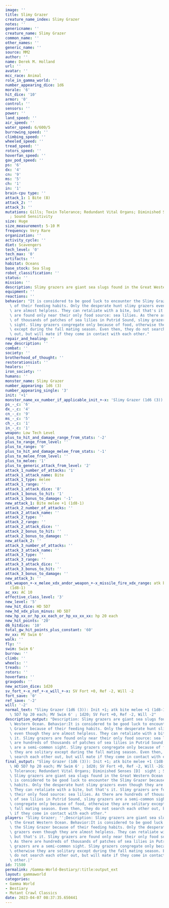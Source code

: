 ```yaml
---
image: ''
title: Slimy Grazer
creature_name_index: Slimy Grazer
notes: ''
genericname: ''
creature_name: Slimy Grazer
common_name: ''
other_names: ''
generic_name: ''
source: MM2
author: ''
name: Derek M. Holland
url: ''
avatar: ''
mcc_race: Animal
role_in_gamma_world: ''
number_appearing_dice: 1d6
morale: '6'
hit_dice: '10'
armor: '0'
control: ''
sensors: ''
power: ''
land_speed: ''
air_speed: ''
water_speed: 6/600/5
burrowing_speed: ''
climbing_speed: ''
wheeled_speed: ''
tread_speed: ''
rotors_speed: ''
hoverfan_speed: ''
gav_pod_speed: ''
ps: '6'
dx: '4'
cn: '9'
ms: '5'
ch: '1'
in: '1'
brain-cpu type: ''
attack_1: 1 Bite (8)
attack_2: ''
attack_3: ''
mutations: Gills; Toxin Tolerance; Redundant Vital Organs; Diminished Senses [D]  sight
  ; Sound Sensitivity
size: Huge
size_measurement: 5-10 M
frequency: Very Rare
organization: ''
activity_cycle: ''
diet: Scavengers
tech_level: '0'
tech_max: '0'
artifacts: ''
habitat: Oceans
base_stock: Sea Slug
robot_classification: ''
status: ''
mission: ''
description: Slimy grazers are giant sea slugs found in the Great Western Ocean.
equipment: ''
reactions: ''
behavior: "It is considered to be good luck to encounter the Slimy Grazer because\
  \ of their feeding habits. Only the desperate hunt slimy grazers even though they\
  \ are almost helpless. They can retaliate with a bite, but that's it. Slimy grazers\
  \ are found only near their only food source: sea lilies. As there are hundreds\
  \ of thousands of patches of sea lilies in Putrid Sound, slimy grazers are a semi-common\
  \ sight. Slimy grazers congregate only because of food, otherwise they are solitary\
  \ except during the fall mating season. Even then, they do not search each other\
  \ out, but will mate if they come in contact with each other."
repair_and_healing: ''
new_description: ''
combat: ''
society: ''
brotherhood_of_thought: ''
restorationsist: ''
healers: ''
iron_society: ''
humans: ''
monster_name: Slimy Grazer
number_appearing: 1d6 (3)
number_appearing_single: '3'
init: '+1'
monster_name_xx_number_if_applicable_init_+-x: 'Slimy Grazer (1d6 (3)): Init +1'
ps_-_c: '6'
dx_-_c: '4'
cn_-_c: '9'
ms_-_c: '5'
ch_-_c: '1'
in_-_c: '1'
weapon: Low Tech Level
plus_to_hit_and_damage_range_from_stats: '-2'
plus_to_range_from_level: ''
plus_to_range: '0'
plus_to_hit_and_damage_melee_from_stats: '-1'
plus_to_melee_from_level: ''
plus_to_melee: '1'
plus_to_generic_attack_from_level: '2'
attack_1_number_of_attacks: '1'
attack_1_attack_name: Bite
attack_1_type: melee
attack_1_range: ''
attack_1_attack_dice: '8'
attack_1_bonus_to_hit: '1'
attack_1_bonus_to_damage: '-1'
new_attack_1: Bite melee +1 (1d8-1)
attack_2_number_of_attacks: ''
attack_2_attack_name: ''
attack_2_type: ''
attack_2_range: ''
attack_2_attack_dice: ''
attack_2_bonus_to_hit: ''
attack_2_bonus_to_damage: ''
new_attack_2: ''
attack_3_number_of_attacks: ''
attack_3_attack_name: ''
attack_3_type: ''
attack_3_range: ''
attack_3_attack_dice: ''
attack_3_bonus_to_hit: ''
attack_3_bonus_to_damage: ''
new_attack_3: ''
atk_weapon_+-x_melee_xdx_andor_weapon_+-x_missile_fire_xdx_range: atk bite melee +1
  (1d8-1)
ac_xx: AC 10
effective_class_level: '3'
new_level: '5'
new_hit_dice: HD 5D7
new_hd_xdx_plus_minus: HD 5D7
new_hp_xx_or_hp_xx_each_or_hp_xx_xx_xx: hp 20 each
new_hit_points: '20'
d6_hitdice: '10'
total_gw_hit_points_plus_constant: '60'
mv_xx: MV Swim 6'
walk: ''
fly: ''
swim: Swim 6'
burrow: ''
climb: ''
wheels: ''
treads: ''
rotors: ''
hoverfans: ''
gravpods: ''
new_action_dice: 1d20
sv_fort_+-x_ref_+-x_will_+-x: SV Fort +0, Ref -2, Will -2
fort_save: '0'
ref_save: '-2'
will: '-2'
normal_text: "Slimy Grazer (1d6 (3)): Init +1; atk bite melee +1 (1d8-1); AC 10; HD\
  \ 5D7 hp 20 each; MV Swim 6' ; 1d20; SV Fort +0, Ref -2, Will -2"
description_output: "Description: Slimy grazers are giant sea slugs found in the Great\
  \ Western Ocean. Behavior:It is considered to be good luck to encounter the Slimy\
  \ Grazer because of their feeding habits. Only the desperate hunt slimy grazers\
  \ even though they are almost helpless. They can retaliate with a bite, but that's\
  \ it. Slimy grazers are found only near their only food source: sea lilies. As there\
  \ are hundreds of thousands of patches of sea lilies in Putrid Sound, slimy grazers\
  \ are a semi-common sight. Slimy grazers congregate only because of food, otherwise\
  \ they are solitary except during the fall mating season. Even then, they do not\
  \ search each other out, but will mate if they come in contact with each other."
final_output: "Slimy Grazer (1d6 (3)): Init +1; atk bite melee +1 (1d8-1); AC 10;\
  \ HD 5D7 hp 20 each; MV Swim 6' ; 1d20; SV Fort +0, Ref -2, Will -2Gills; Toxin\
  \ Tolerance; Redundant Vital Organs; Diminished Senses [D]  sight ; Sound SensitivityDescription:\
  \ Slimy grazers are giant sea slugs found in the Great Western Ocean. Behavior:It\
  \ is considered to be good luck to encounter the Slimy Grazer because of their feeding\
  \ habits. Only the desperate hunt slimy grazers even though they are almost helpless.\
  \ They can retaliate with a bite, but that's it. Slimy grazers are found only near\
  \ their only food source: sea lilies. As there are hundreds of thousands of patches\
  \ of sea lilies in Putrid Sound, slimy grazers are a semi-common sight. Slimy grazers\
  \ congregate only because of food, otherwise they are solitary except during the\
  \ fall mating season. Even then, they do not search each other out, but will mate\
  \ if they come in contact with each other."
players: "Slimy Grazer; '';Description: Slimy grazers are giant sea slugs found in\
  \ the Great Western Ocean. Behavior:It is considered to be good luck to encounter\
  \ the Slimy Grazer because of their feeding habits. Only the desperate hunt slimy\
  \ grazers even though they are almost helpless. They can retaliate with a bite,\
  \ but that's it. Slimy grazers are found only near their only food source: sea lilies.\
  \ As there are hundreds of thousands of patches of sea lilies in Putrid Sound, slimy\
  \ grazers are a semi-common sight. Slimy grazers congregate only because of food,\
  \ otherwise they are solitary except during the fall mating season. Even then, they\
  \ do not search each other out, but will mate if they come in contact with each\
  \ other.|"
id: 71580
permalink: /Gamma-World-Bestiary/:title:output_ext
layout: gammaworld
categories:
- Gamma World
- Bestiary
- Mutant Crawl Classics
date: 2023-04-07 08:37:35.650441
---
```

